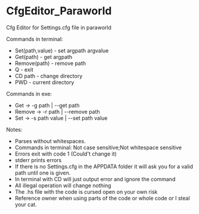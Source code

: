 # CfgEditor_Paraworld
Cfg Editor for Settings.cfg file in paraworld



Commands in terminal:
* Set(path,value) - set argpath argvalue
* Get(path) - get argpath
* Remove(path) - remove path
* Q - exit
* CD path - change directory
* PWD - current directory


Commands in exe:
 * Get -> -g path | --get path
 * Remove -> -r path | --remove path
 * Set -> -s path value | --set path value

Notes:
* Parses without whitespaces.
* Commands in terminal: Not case sensitive;Not whitespace sensitive
* Errors exit with code 1 (Could't change it)
* stderr prints errors
* If there is no Settings.cfg in the APPDATA folder it will ask you for a valid path
  until one is given.
* In terminal with CD will just output error and ignore the command
* All illegal operation will change nothing
* The .hs file with the code is cursed open on your own risk
* Reference owner when using parts of the code or whole code or I steal your cat.
